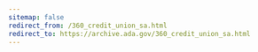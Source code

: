 ```yaml
---
sitemap: false 
redirect_from: /360_credit_union_sa.html 
redirect_to: https://archive.ada.gov/360_credit_union_sa.html 
---
```

